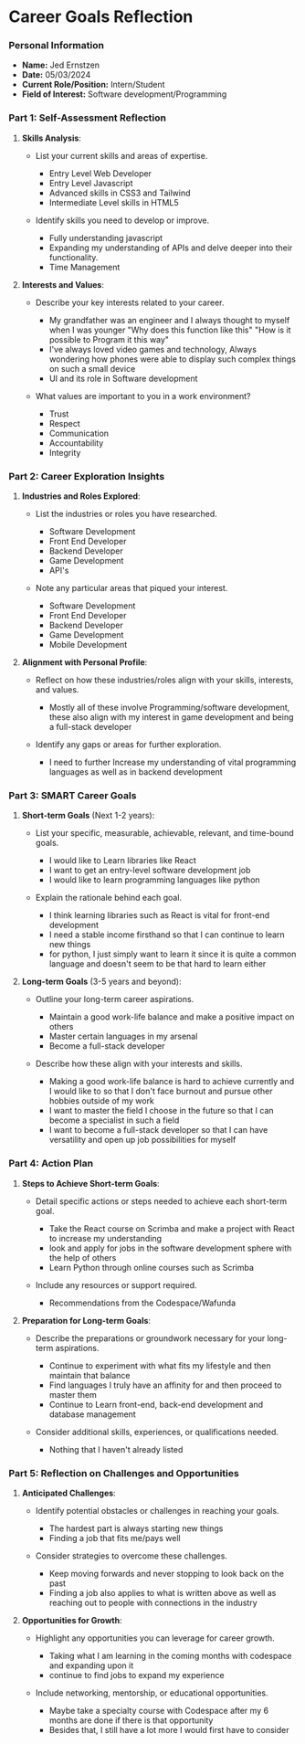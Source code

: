 
# Career Goals Reflection

### Personal Information

 -  **Name:** Jed Ernstzen
 -  **Date:** 05/03/2024
 -  **Current Role/Position:** Intern/Student
 -  **Field of Interest:** Software development/Programming

### Part 1: Self-Assessment Reflection

1. **Skills Analysis**:
    
    - List your current skills and areas of expertise.
      - Entry Level Web Developer
      - Entry Level Javascript
      - Advanced skills in CSS3 and Tailwind
      - Intermediate Level skills in HTML5

    - Identify skills you need to develop or improve.
      - Fully understanding javascript
      - Expanding my understanding of APIs and delve deeper into their functionality.
      - Time Management

2. **Interests and Values**:
    
    - Describe your key interests related to your career.
      - My grandfather was an engineer and I always thought to myself when I was younger "Why does this function like this" "How is it possible to Program it this way"
      - I've always loved video games and technology, Always wondering how phones were able to display such complex things on such a small device
      - UI and its role in Software development

    - What values are important to you in a work environment?
      - Trust
      - Respect
      - Communication
      - Accountability
      - Integrity

### Part 2: Career Exploration Insights

1. **Industries and Roles Explored**:
    
    - List the industries or roles you have researched.
       - Software Development
       - Front End Developer
       - Backend Developer
       - Game Development
       - API's

    - Note any particular areas that piqued your interest.
       - Software Development
       - Front End Developer
       - Backend Developer
       - Game Development
       - Mobile Development

2. **Alignment with Personal Profile**:
    
    - Reflect on how these industries/roles align with your skills, interests, and values.
      - Mostly all of these involve Programming/software development, these also align with my interest in game development and being a full-stack developer 

    - Identify any gaps or areas for further exploration.
      - I need to further Increase my understanding of vital programming languages as well as in backend development

### Part 3: SMART Career Goals

1. **Short-term Goals** (Next 1-2 years):
    
    - List your specific, measurable, achievable, relevant, and time-bound goals.
      - I would like to Learn libraries like React
      - I want to get an entry-level software development job
      - I would like to learn programming languages like python

    - Explain the rationale behind each goal.
      - I think learning libraries such as React is vital for front-end development
      - I need a stable income firsthand so that I can continue to learn new things
      - for python, I just simply want to learn it since it is quite a common language and doesn't seem to be that hard to learn either

2. **Long-term Goals** (3-5 years and beyond):
    
    - Outline your long-term career aspirations.
      - Maintain a good work-life balance and make a positive impact on others
      - Master certain languages in my arsenal
      - Become a full-stack developer

    - Describe how these align with your interests and skills.
      - Making a good work-life balance is hard to achieve currently and I would like to so that I don't face burnout and pursue other hobbies outside of my work
      - I want to master the field I choose in the future so that I can become a specialist in such a field
      - I want to become a full-stack developer so that I can have versatility and open up job possibilities for myself

### Part 4: Action Plan

1. **Steps to Achieve Short-term Goals**:
    
    - Detail specific actions or steps needed to achieve each short-term goal.
      - Take the React course on Scrimba and make a project with React to increase my understanding
      - look and apply for jobs in the software development sphere with the help of others
      - Learn Python through online courses such as Scrimba

    - Include any resources or support required.
      - Recommendations from the Codespace/Wafunda

2. **Preparation for Long-term Goals**:
    
    - Describe the preparations or groundwork necessary for your long-term aspirations.
      - Continue to experiment with what fits my lifestyle and then maintain that balance
      - Find languages I truly have an affinity for and then proceed to master them
      - Continue to Learn front-end, back-end development and database management

    - Consider additional skills, experiences, or qualifications needed.
      - Nothing that I haven't already listed
      

### Part 5: Reflection on Challenges and Opportunities

1. **Anticipated Challenges**:
   
    - Identify potential obstacles or challenges in reaching your goals.
      - The hardest part is always starting new things
      - Finding a job that fits me/pays well

    - Consider strategies to overcome these challenges.
      - Keep moving forwards and never stopping to look back on the past
      - Finding a job also applies to what is written above as well as reaching out to people with connections in the industry

2. **Opportunities for Growth**:
    
    - Highlight any opportunities you can leverage for career growth.
      - Taking what I am learning in the coming months with codespace and expanding upon it
      - continue to find jobs to expand my experience

    - Include networking, mentorship, or educational opportunities.
      - Maybe take a specialty course with Codespace after my 6 months are done if there is that opportunity
      - Besides that, I still have a lot more I would first have to consider


